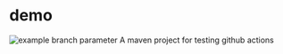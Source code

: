 # demo
![example branch parameter](https://github.com/github/ErwanGauduchon/demo/workflows/main.yml/badge.svg)
A maven project for testing github actions
